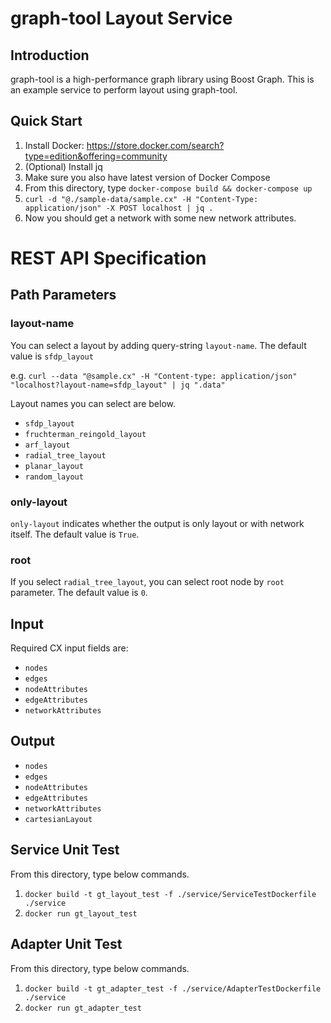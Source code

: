 # graph-tool Layout Service
## Introduction
graph-tool is a high-performance graph library using Boost Graph.  This is an example service to perform layout using graph-tool.


## Quick Start

1. Install Docker: https://store.docker.com/search?type=edition&offering=community
1. (Optional) Install jq
1. Make sure you also have latest version of Docker Compose
1. From this directory, type ```docker-compose build && docker-compose up```
1. ```curl -d "@./sample-data/sample.cx" -H "Content-Type: application/json" -X POST localhost | jq .```
1. Now you should get a network with some new network attributes.




# REST API Specification

## Path Parameters
### layout-name
You can select a layout by adding query-string `layout-name`.
The default value is `sfdp_layout`

e.g. 
` curl --data "@sample.cx" -H "Content-type: application/json" "localhost?layout-name=sfdp_layout" | jq ".data" 
`

Layout names you can select are below.
- `sfdp_layout`
- `fruchterman_reingold_layout`
- `arf_layout`
- `radial_tree_layout`
- `planar_layout`
- `random_layout`

### only-layout
`only-layout` indicates whether the output is only layout or with network itself.
The default value is `True`.

### root
If you select `radial_tree_layout`, you can select root node by `root` parameter.
The default value is `0`.

## Input
Required CX input fields are:

- `nodes`
- `edges`
- `nodeAttributes`
- `edgeAttributes`
- `networkAttributes`

## Output
- `nodes`
- `edges`
- `nodeAttributes`
- `edgeAttributes`
- `networkAttributes`
- `cartesianLayout`

## Service Unit Test
From this directory, type below commands.
1. `docker build -t gt_layout_test -f ./service/ServiceTestDockerfile ./service`
2. `docker run gt_layout_test`

## Adapter Unit Test
From this directory, type below commands.
1. `docker build -t gt_adapter_test -f ./service/AdapterTestDockerfile ./service`
2. `docker run gt_adapter_test`
